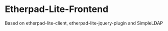 Etherpad-Lite-Frontend
======================

Based on etherpad-lite-client, etherpad-lite-jquery-plugin and SimpleLDAP

